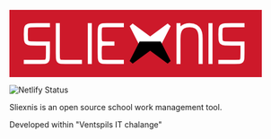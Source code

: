 <img align="center" src="/sliexnis-baner.png"></img>

![Netlify Status](https://api.netlify.com/api/v1/badges/d27dbed2-6a08-4fe3-bfae-9f7e19989916/deploy-status)

Sliexnis is an open source school work management tool.

Developed within "Ventspils IT chalange"
